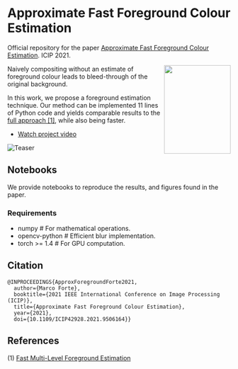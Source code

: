 # Approximate Fast Foreground Colour Estimation
Official repository for the paper [Approximate Fast Foreground Colour Estimation](https://ieeexplore.ieee.org/document/9506164). ICIP 2021.  
<!-- ![Teaser](./images/radius_slide_portrait.gif) -->

<img src="./images/radius_slide_portrait.gif" style="float: right;" width="150" height="200">

Naively compositing without an estimate of foreground colour leads to bleed-through of the original background.   

In this work, we propose a foreground estimation technique. Our method can be implemented 11 lines of Python code and yields comparable results to the [full approach [1]](#References), while also being faster. 

* [Watch project video](https://youtu.be/ZQNJMLO4p8A)

![Teaser](./images/icip_2021_poster_image.png)

## Notebooks
We provide notebooks to reproduce the results, and figures found in the paper.
### Requirements
- numpy # For mathematical operations.
- opencv-python # Efficient blur implementation. 
- torch >= 1.4  # For GPU computation.

## Citation

```
@INPROCEEDINGS{ApproxForegroundForte2021,
  author={Marco Forte},
  booktitle={2021 IEEE International Conference on Image Processing (ICIP)}, 
  title={Approximate Fast Foreground Colour Estimation}, 
  year={2021},
  doi={10.1109/ICIP42928.2021.9506164}}
```

## References
(1) [Fast Multi-Level Foreground Estimation](https://www.computer.org/csdl/proceedings-article/icpr/2021/09412408/1tmhtKdoleU)